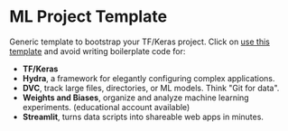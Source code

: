 # ML Project Template
Generic template to bootstrap your TF/Keras project. Click on [use this template](https://github.com/nialloh23/ml-project-template/generate) and avoid writing boilerplate code for:

- **TF/Keras**
- **Hydra**, a framework for elegantly configuring complex applications.
- **DVC**, track large files, directories, or ML models. Think "Git for data".
- **Weights and Biases**, organize and analyze machine learning experiments. (educational account available)
- **Streamlit**, turns data scripts into shareable web apps in minutes.
